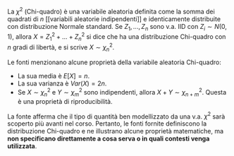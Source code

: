 La $\chi^2$ (Chi-quadro) è una variabile aleatoria definita come la somma dei quadrati di $n$ [[variabili aleatorie indipendenti]] e identicamente distribuite con distribuzione Normale standard. Se $Z_1, ..., Z_n$ sono v.a. IID con $Z_i \sim N(0, 1)$, allora $X = Z_1^2 + ... + Z_n^2$ si dice che ha una distribuzione Chi-quadro con $n$ gradi di libertà, e si scrive $X \sim \chi^2_n$.

Le fonti menzionano alcune proprietà della variabile aleatoria Chi-quadro:

- La sua media è $E[X] = n$.
- La sua varianza è $Var(X) = 2n$.
- Se $X \sim \chi^2_n$ e $Y \sim \chi^2_m$ sono indipendenti, allora $X + Y \sim \chi^2_{n+m}$. Questa è una proprietà di riproducibilità.

La fonte afferma che il tipo di quantità ben modellizzato da una v.a. $\chi^2$ sarà scoperto più avanti nel corso. Pertanto, le fonti fornite definiscono la distribuzione Chi-quadro e ne illustrano alcune proprietà matematiche, ma **non specificano direttamente a cosa serva o in quali contesti venga utilizzata**.